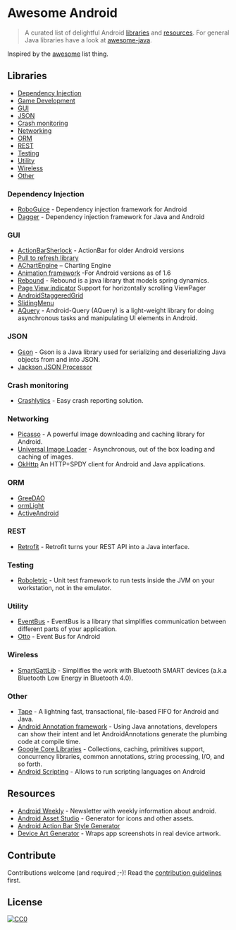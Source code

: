 # Awesome Android

> A curated list of delightful Android [libraries](#libraries) and [resources](#resources). For general Java libraries have a look at [awesome-java](https://github.com/akullpp/awesome-java).

Inspired by the [awesome](https://github.com/sindresorhus/awesome) list thing.

## Libraries

- [Dependency Injection](#dependency-injection)
- [Game Development](#game-development)
- [GUI](#gui)
- [JSON](#json)
- [Crash monitoring](#crash-monitoring)
- [Networking](#networking)
- [ORM](#orm)
- [REST](#rest)
- [Testing](#testing)
- [Utility](#utility)
- [Wireless](#wireless)
- [Other](#other)

### Dependency Injection

- [RoboGuice](https://github.com/robolectric/robolectric) - Dependency injection framework for Android
- [Dagger](https://github.com/square/Dagger) - Dependency injection framework for Java and Android

### GUI

- [ActionBarSherlock](http://actionbarsherlock.com) - ActionBar for older Android versions
- [Pull to refresh library](https://github.com/chrisbanes/Android-PullToRefresh)
- [AChartEngine](http://code.google.com/p/achartengine/) – Charting Engine
- [Animation framework](https://github.com/JakeWharton/NineOldAndroids) -For Android versions as of 1.6
- [Rebound](https://github.com/facebook/rebound) - Rebound is a java library that models spring dynamics.
- [Page View indicator](https://github.com/JakeWharton/Android-ViewPagerIndicator) Support for horizontally scrolling ViewPager
- [AndroidStaggeredGrid](https://github.com/etsy/AndroidStaggeredGrid)
- [SlidingMenu](https://github.com/jfeinstein10/SlidingMenu)
- [AQuery](https://code.google.com/p/android-query/) - Android-Query (AQuery) is a light-weight library for doing asynchronous tasks and manipulating UI elements in Android.

### JSON

- [Gson](https://code.google.com/p/google-gson/) - Gson is a Java library used for serializing and deserializing Java objects from and into JSON.
- [Jackson JSON Processor](http://jackson.codehaus.org)

### Crash monitoring

- [Crashlytics](https://crashlytics.com) - Easy crash reporting solution.

### Networking

- [Picasso](https://github.com/square/picasso) - A powerful image downloading and caching library for Android.
- [Universal Image Loader](https://github.com/nostra13/Android-Universal-Image-Loader) - Asynchronous, out of the box loading and caching of images.
- [OkHttp](https://github.com/square/okhttp) An HTTP+SPDY client for Android and Java applications.

### ORM

- [GreeDAO](http://greendao-orm.com/)
- [ormLight](http://ormlite.com/sqlite_java_android_orm.shtml)
- [ActiveAndroid](http://www.activeandroid.com/)

### REST

- [Retrofit](http://square.github.io/retrofit/) - Retrofit turns your REST API into a Java interface.

### Testing

- [Roboletric](http://robolectric.org/) - Unit test framework to run tests inside the JVM on your workstation, not in the emulator. 

### Utility

- [EventBus](http://greenrobot.github.io/EventBus/) - EventBus is a library that simplifies communication between different parts of your application.
- [Otto](https://github.com/square/otto) - Event Bus for Android

### Wireless

- [SmartGattLib](https://github.com/movisens/SmartGattLib) - Simplifies the work with Bluetooth SMART devices (a.k.a Bluetooth Low Energy in Bluetooth 4.0).

### Other 

- [Tape](https://github.com/square/tape) - A lightning fast, transactional, file-based FIFO for Android and Java.
- [Android Annotation framework](https://github.com/excilys/androidannotations) - Using Java annotations, developers can show their intent and let AndroidAnnotations generate the plumbing code at compile time.
- [Google Core Libraries](https://code.google.com/p/guava-libraries/) - Collections, caching, primitives support, concurrency libraries, common annotations, string processing, I/O, and so forth.
- [Android Scripting](http://code.google.com/p/android-scripting/) - Allows to run scripting languages on Android


## Resources

- [Android Weekly](http://androidweekly.net/) - Newsletter with weekly information about android.
- [Android Asset Studio](http://romannurik.github.io/AndroidAssetStudio/) - Generator for icons and other assets.
- [Android Action Bar Style Generator](http://jgilfelt.github.io/android-actionbarstylegenerator/)
- [Device Art Generator](http://developer.android.com/distribute/tools/promote/device-art.html) - Wraps app screenshots in real device artwork.

## Contribute

Contributions welcome (and required ;-)! Read the [contribution guidelines](contributing.md) first.

## License

[![CC0](http://i.creativecommons.org/p/zero/1.0/88x31.png)](http://creativecommons.org/publicdomain/zero/1.0/)